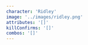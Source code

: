```yaml
---
character: 'Ridley'
image: '../images/ridley.png'
attributes: '[]'
killConfirms: '[]'
combos: '[]'
---
```


